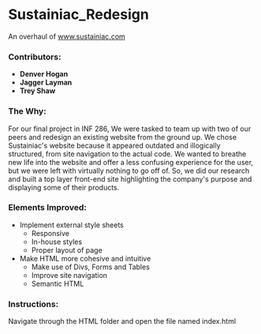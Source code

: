 # Sustainiac_Redesign
An overhaul of www.sustainiac.com 

### Contributors:
- **Denver Hogan**
- **Jagger Layman**
- **Trey Shaw**

### The Why: 
For our final project in INF 286, We were tasked to team up with two of our peers and redesign an existing website from the ground up. We chose Sustainiac's website because it appeared outdated and illogically structured, from site navigation to the actual code. We wanted to breathe new life into the website and offer a less confusing experience for the user, but we were left with virtually nothing to go off of. So, we did our research and built a top layer front-end site highlighting the company's purpose and displaying some of their products.

### Elements Improved:
- Implement external style sheets
	- Responsive
	- In-house styles
	- Proper layout of page
- Make HTML more cohesive and intuitive
	- Make use of Divs, Forms and Tables
	- Improve site navigation
	- Semantic HTML

### Instructions:
Navigate through the HTML folder and open the file named index.html

